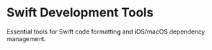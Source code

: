 # Swift Development Tools

Essential tools for Swift code formatting and iOS/macOS dependency management.
